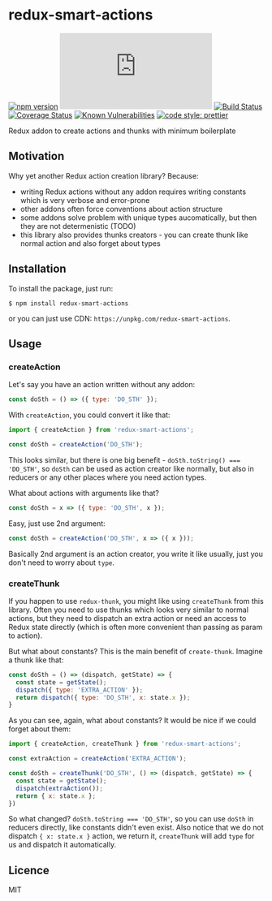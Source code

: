 # redux-smart-actions

[![npm version](https://badge.fury.io/js/redux-smart-actions.svg)](https://badge.fury.io/js/redux-smart-actions)
[![gzip size](http://img.badgesize.io/https://unpkg.com/redux-smart-actions/dist/redux-smart-actions.min.js?compression=gzip)](https://unpkg.com/redux-smart-actions)
[![Build Status](https://travis-ci.org/klis87/redux-smart-actions.svg?branch=master)](https://travis-ci.org/klis87/redux-smart-actions)
[![Coverage Status](https://coveralls.io/repos/github/klis87/redux-smart-actions/badge.svg?branch=master)](https://coveralls.io/github/klis87/redux-smart-actions?branch=master)
[![Known Vulnerabilities](https://snyk.io/test/github/klis87/redux-smart-actions/badge.svg)](https://snyk.io/test/github/klis87/redux-smart-actions)
[![code style: prettier](https://img.shields.io/badge/code_style-prettier-ff69b4.svg?style=flat-square)](https://github.com/prettier/prettier)

Redux addon to create actions and thunks with minimum boilerplate

## Motivation

Why yet another Redux action creation library? Because:
- writing Redux actions without any addon requires writing constants which is very verbose and error-prone
- other addons often force conventions about action structure
- some addons solve problem with unique types aucomatically, but then they are not determenistic (TODO)
- this library also provides thunks creators - you can create thunk like normal action and also forget about types

## Installation

To install the package, just run:
```
$ npm install redux-smart-actions
```
or you can just use CDN: `https://unpkg.com/redux-smart-actions`.

## Usage

### createAction

Let's say you have an action written without any addon:
```js
const doSth = () => ({ type: 'DO_STH' });
```

With `createAction`, you could convert it like that:
```js
import { createAction } from 'redux-smart-actions';

const doSth = createAction('DO_STH');
```

This looks similar, but there is one big benefit - `doSth.toString() === 'DO_STH'`,
so `doSth` can be used as action creator like normally, but also in reducers or any other places
where you need action types.

What about actions with arguments like that?
```js
const doSth = x => ({ type: 'DO_STH', x });
```

Easy, just use 2nd argument:
```js
const doSth = createAction('DO_STH', x => ({ x }));
```

Basically 2nd argument is an action creator, you write it like usually, just you don't
need to worry about `type`.

### createThunk

If you happen to use `redux-thunk`, you might like using `createThunk` from this library.
Often you need to use thunks which looks very similar to normal actions, but they need to
dispatch an extra action or need an access to Redux state directly (which is often more convenient
than passing as param to action).

But what about constants? This is the main benefit of `create-thunk`. Imagine a thunk like that:
```js
const doSth = () => (dispatch, getState) => {
  const state = getState();
  dispatch({ type: 'EXTRA_ACTION' });
  return dispatch({ type: 'DO_STH', x: state.x });
}
```

As you can see, again, what about constants? It would be nice if we could forget
about them:
```js
import { createAction, createThunk } from 'redux-smart-actions';

const extraAction = createAction('EXTRA_ACTION');

const doSth = createThunk('DO_STH', () => (dispatch, getState) => {
  const state = getState();
  dispatch(extraAction());
  return { x: state.x };
})
```

So what changed? `doSth.toString === 'DO_STH'`, so you can use `doSth` in reducers directly,
like constants didn't even exist. Also notice that we do not dispatch `{ x: state.x }` action,
we return it, `createThunk` will add `type` for us and dispatch it automatically.


## Licence

MIT
